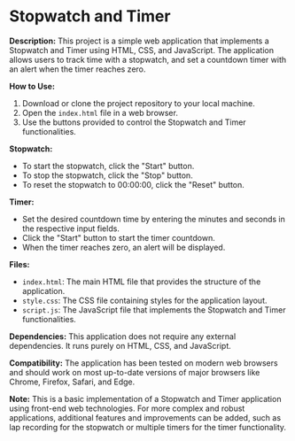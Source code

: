 # Stopwatch and Timer

**Description:**
This project is a simple web application that implements a Stopwatch and Timer using HTML, CSS, and JavaScript. The application allows users to track time with a stopwatch, and set a countdown timer with an alert when the timer reaches zero.



**How to Use:**
1. Download or clone the project repository to your local machine.
2. Open the `index.html` file in a web browser.
3. Use the buttons provided to control the Stopwatch and Timer functionalities.

**Stopwatch:**
- To start the stopwatch, click the "Start" button.
- To stop the stopwatch, click the "Stop" button.
- To reset the stopwatch to 00:00:00, click the "Reset" button.

**Timer:**
- Set the desired countdown time by entering the minutes and seconds in the respective input fields.
- Click the "Start" button to start the timer countdown.
- When the timer reaches zero, an alert will be displayed.

**Files:**
- `index.html`: The main HTML file that provides the structure of the application.
- `style.css`: The CSS file containing styles for the application layout.
- `script.js`: The JavaScript file that implements the Stopwatch and Timer functionalities.

**Dependencies:**
This application does not require any external dependencies. It runs purely on HTML, CSS, and JavaScript.

**Compatibility:**
The application has been tested on modern web browsers and should work on most up-to-date versions of major browsers like Chrome, Firefox, Safari, and Edge.

**Note:**
This is a basic implementation of a Stopwatch and Timer application using front-end web technologies. For more complex and robust applications, additional features and improvements can be added, such as lap recording for the stopwatch or multiple timers for the timer functionality.
